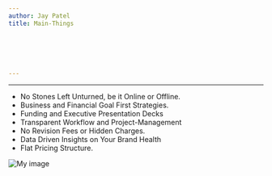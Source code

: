 ```yaml
---
author: Jay Patel
title: Main-Things






---
```



---

- No Stones Left Unturned, be it Online or Offline.
 - Business and Financial Goal First Strategies.
 - Funding and Executive Presentation Decks
 - Transparent Workflow and Project-Management
 -  No Revision Fees or Hidden Charges.
 - Data Driven Insights on Your Brand Health
 - Flat Pricing Structure.



![My image](/img/one.png)